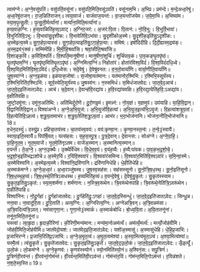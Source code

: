 

  
त्वाम॑ग्ने। अ॒ग्ने॒वसु॑पतिं। वसु॑पतिं॒वसू॑नां। वसु॑पति॒मिति॒वसु॑ऽपतिं। वसू॑नाम॒भि। अ॒भिप्र। प्रम॑न्दे। म॒न्दे॒अध्व॒रेषु॑। अ॒ध्व॒रेषु॑राजन्। रा॒ज॒न्निति॑राजन्॥ त्वया॒वाजं॑। वाजं॑वाज॒यन्त॑:। वा॒ज॒यन्तो॑जयेम। ज॒ये॒मा॒भि। अ॒भिष्या॑म। स्या॒म॒पृ॒त्सु॒ती:। पृ॒त्सु॒ती॒र्मर्त्या॑नां। मर्त्या॑ना॒मिति॒मर्त्या॑नां॥  
ह॒व्य॒वाळ॒ग्नि:। ह॒व्य॒वाळिति॑ह॒व्य॒ऽवाट्। अ॒ग्निर॒जर॑:। अ॒जर॑:पि॒ता। पि॒तान॑:। नो॒वि॒भु:। वि॒भुर्वि॒भावा॑। वि॒भुरिति॑वि॒ऽभु:। वि॒भावा॑सु॒दृशी॑क:। वि॒भावेति॑वि॒ऽभा॑वा। सु॒दृशी॑कोअ॒स्मे। सु॒दृशी॑क॒इति॑सु॒ऽदृशी॑क:। अ॒स्मेइत्य॒स्मे॥ सु॒गा॒र्हप॒त्यास्सं। सु॒गा॒र्हप॒त्याइति॑सु॒ऽगा॒र्ह॒प॒त्या:। समिष॑:। इषो॑दिदीहि। दि॒दी॒ह्यस्म॒द्र्य॑क्। अ॒स्म॒द्र्य॑१॒॑क्सं। सम्मि॑मीहि। मि॒मी॒हि॒श्रवां॑सि। श्रवां॒सीति॒श्रवां॑सि॥  
वि॒शाङ्क॒विं। क॒विंवि॒श्पतिं॑। वि॒श्पतिं॒मानू॑षीणां। मानु॑षीणां॒शुचिं॑। शुचिं॑पाव॒कं। पा॒व॒कङ्घृ॒तपृ॑ष्ठं। घृ॒तपृ॑ष्ठम॒ग्निं। घृ॒तपृ॑ष्ठ॒मिति॑घृ॒तऽपृ॑ष्ठं। अ॒ग्निमित्य॒ग्निं॥ निहोता॑रं। होता॑रंविश्व॒विदं॑। वि॒श्व॒विदं॑दधि॒ध्वे। वि॒श्व॒विद॒मिति॑वि॒श्व॒ऽविदं॑। द॒धि॒ध्वेस:। सदे॒वेषु॑। दे॒वेषु॑वनत:। व॒न॒तो॒वार्या॑णि। वार्या॒णीति॒वार्या॑णि॥  
जु॒ष॒स्वा॑ग्ने। अ॒ग्न॒इळ॑या। इळ॑यास॒जोषा॑:। स॒जोषा॒यत॑मान:। यत॑मानोर॒श्मिभि॑:। र॒श्मिभि॒स्सूर्य॑स्य। र॒श्मिभि॒रिति॑र॒श्मिऽभि॑:। सूर्य॒स्येति॒सूर्य॑स्य॥ जु॒षस्व॑न:। न॒स्समिधं॑। स॒मिधं॑जातवेद:। जा॒त॒वे॒द॒आच॑। जा॒त॒वे॒द॒इति॑जातऽवेद:। आच॑। च॒दे॒वान्। दे॒वान्ह॑वि॒रद्या॑य। ह॒वि॒रद्या॑यवक्षि। ह॒वि॒रद्या॒येति॑ह॒वि॒:ऽअद्या॑य। व॒क्षीति॑वक्षि॥  
जुष्टो॒दमू॑ना:। दमू॑ना॒अति॑थि:। अति॑थिर्दुरो॒णॆ। दु॒रो॒णइ॒मं। इ॒मन्न्न॑:। नो॒य॒ज्ञं। य॒ज्ञमुप॑। उप॑याहि। या॒हि॒वि॒द्वान्। वि॒द्वानिति॑वि॒द्वान्॥ विश्वा॑अग्ने। अ॒ग्ने॒अ॒भि॒युज॑:। अ॒भि॒युजो॑वि॒हत्या॑। अ॒भि॒युज॒इत्य॑भि॒ऽयुज॑:। वि॒हत्या॑शत्रूय॒तां। वि॒हत्येति॑वि॒ऽहत्य॑। श॒त्रू॒य॒तामाभ॑र। श॒त्रु॒य॒तेति॑श॒त्रु॒ऽय॒तां। आभ॑र। भ॒रा॒भोज॑नानि। भोज॑ना॒नीति॒भोज॑नानि॥ 18॥  
व॒धेन॒दस्युं॑। दस्युं॒प्र। प्रहिचा॒तय॑स्व। चा॒तय॑स्व॒वय॑:। वय॑:कृण्वा॒न:। कृ॒ण्वा॒नस्त॒न्व॑:। त॒न्वे॒३॒॑स्वायै॑। स्वाया॒इति॒स्वायै॑॥ पिप॑र्षि॒यत्। यत्स॑हस:। स॒ह॒स॒स्पु॒त्र॒। पु॒त्र॒दे॒वान्। दे॒वान्त्स:। सोअ॑ग्ने। अ॒ग्ने॒पा॒हि॒। पा॒हि॒नृ॒त॒म॒। नृ॒त॒म॒वाजे॑। नृ॒त॒मे॒ति॑नृऽतम। वाजे॑अ॒स्मान्। अ॒स्मानित्य॒स्मान्॥  
व॒यन्ते॑। ते॒अ॒ग्ने॒। अ॒ग्न॒उ॒क्थैः। उ॒क्थैर्वि॑धेम। वि॒धे॒म॒व॒यं। व॒यंह॒व्यै:। ह॒व्यै:पा॑वक। पा॒व॒क॒भ॒द्र॒शो॒चे॒। भ॒द्र॒शो॒च॒इति॑भद्रऽशोचे॥ अ॒स्मेर॒यिं। र॒यिंवि॒श्ववा॑रं। वि॒श्ववा॑रंसमिन्व। वि॒श्ववा॑र॒मिति॑वि॒श्वऽवा॑रं। स॒मि॒न्वा॒स्मे। अ॒स्मेविश्वा॑नि। अ॒स्मेइत्य॒स्मे। विश्वा॑नि॒द्रवि॑णानि। द्रवि॑णानिधेहि। धे॒हीति॑धेहि॥  
अ॒स्माक॑मग्ने। अ॒ग्ने॒अ॒ध्व॒रं। अ॒ध्व॒रञ्जु॑षस्व। जु॒ष॒स्व॒सह॑स:। सह॑सस्सूनो। सू॒नो॒त्रि॒ष॒ध॒स्थ॒। सू॒नो॒इति॑सूनो। त्रि॒ष॒ध॒स्थ॒ह॒व्यं। त्रि॒ष॒ध॒स्थे॒ति॑त्रिऽसधस्थ। ह॒व्यमिति॑ह॒व्यं॥ व॒यन्दे॒वेषु॑। दे॒वेषु॑सु॒कृत॑:। सु॒कृत॑स्स्याम। सु॒कृत॒इति॑सु॒ऽकृत॑:। स्या॒म॒शर्म॑णा। शर्म॑णान:। न॒स्त्रि॒व॒रू॑थेन। त्रि॒वरू॑थेनपाहि। त्रि॒वरू॑थे॒नेति॑त्रि॒ऽवरू॑थेन। पा॒हीति॑पाहि॥  
विश्वा॑निन:। नो॒दु॒र्गहा॑। दु॒र्गहा॑जातवेद:। दु॒र्गहेति॑दु॒:ऽगहा॑। जा॒त॒वे॒द॒स्सिन्धुं॑। जा॒त॒वे॒द॒इति॑जातऽवेद:। सिन्धु॒न्न। नना॒वा। ना॒वादु॑रि॒ता। दु॒रि॒ताति॑। अत्य॒ग्नि:। अ॒ग्निरित्य॒ग्नि:। अग्ने॑अत्रि॒वन्। अ॒त्रि॒वन्नम॑सा। अ॒त्रि॒वदित्य॑त्रि॒ऽवत्। नम॑सागृणा॒न:। गृ॒णा॒नो३॒॑स्माकं॑। अ॒स्माकं॑बोधि। बो॒ध्य॒वि॒ता। अ॒वि॒तातनू॑नां। तनू॑ना॒मिति॒तनू॑नां॥  
यस्त्वा॑। त्वा॒हृ॒दा। हृ॒दाकी॒रिणा॑। की॒रिणी॒मन्य॑मान:। मन्य॑मा॒नोअम॑र्त्यं। अम॑र्त्यं॒मर्त्य॑:। मर्त्यो॒जोह॑वीमि। जोह॑वी॒मिति॒जोह॑वीमि॥ जात॑वेदो॒यश॑:। जात॑वेद॒इति॒जात॑ऽवेद:। यशो॑अ॒स्मासु॑। अ॒स्मासु॑धेहि। धे॒हि॒प्र॒जाभि॑:। प्र॒जाभि॑रग्ने। प्र॒जाभि॒रिति॑प्र॒ऽजाभि॑:। अ॒ग्ने॒अ॒मृ॒त॒त्वं। अ॒मृ॒त॒त्वम॑श्यां। अ॒स्या॒मित्य॑मृ॒त॒ऽत्वं। अ॒श्या॒मित्य॑श्यां॥  
यस्मै॒त्वं। त्वंसु॒कृते॑। सु॒कृते॑जातवेद:। सु॒कृत॒इति॑सु॒ऽकृते॑। जा॒त॒वे॒द॒उ॒लो॒कं। जा॒त॒वे॒द॒इति॑जातऽवेद:। ऊँ॒इत्यूँ॑। उ॒लो॒कं। लो॒कम॑ग्ने । अ॒ग्ने॒कृ॒णव॑:। कृ॒णव॑स्स्योनं। स्यो॒नमिति॑स्यो॒नं॥ अ॒श्विनं॒स:। सपु॒त्रिणं॑। पु॒त्रिणं॑वी॒रव॑न्तं। वी॒रव॑न्तं॒गोम॑न्तं। वी॒रव॑न्त॒मिति॑वी॒रऽव॑न्तं। गोम॑न्तंर॒यिं। गोम॑न्त॒मिति॒गोऽम॑न्तं। र॒यिन्न॑शते। न॒श॒ते॒स्व॒स्ति॥ 19॥  
